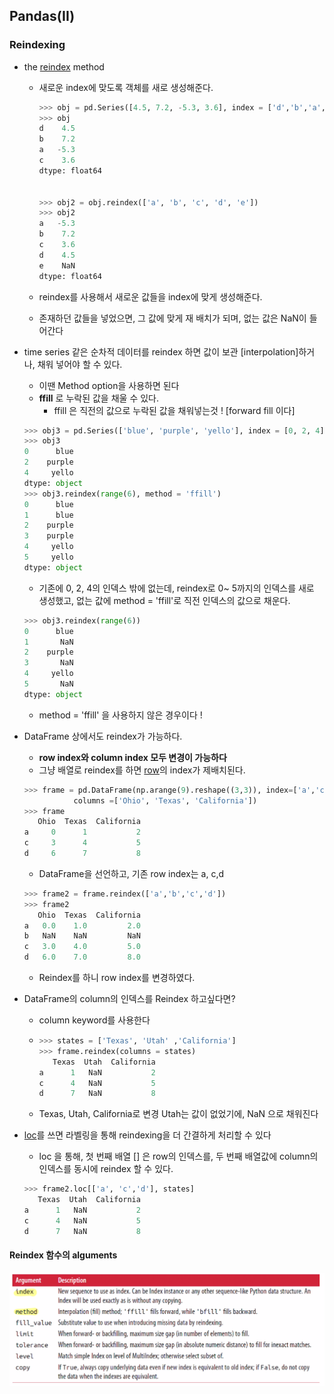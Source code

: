 ## Pandas(II)



### Reindexing

- the <u>reindex</u> method

  - 새로운 index에 맞도록 객체를 새로 생성해준다.

    ```python
    >>> obj = pd.Series([4.5, 7.2, -5.3, 3.6], index = ['d','b','a','c'])
    >>> obj
    d    4.5
    b    7.2
    a   -5.3
    c    3.6
    dtype: float64
      
    
    >>> obj2 = obj.reindex(['a', 'b', 'c', 'd', 'e'])
    >>> obj2
    a   -5.3
    b    7.2
    c    3.6
    d    4.5
    e    NaN
    dtype: float64
    ```

  - reindex를 사용해서 새로운 값들을 index에 맞게 생성해준다.

  - 존재하던 값들을 넣었으면, 그 값에 맞게 재 배치가 되며, 없는 값은 NaN이 들어간다



- time series 같은 순차적 데이터를 reindex 하면 값이 보관 [interpolation]하거나, 채워 넣어야 할 수 있다. 

  - 이땐 Method option을 사용하면 된다
  - **ffill** 로 누락된 값을 채울 수 있다.
    - ffill 은 직전의 값으로 누락된 값을 채워넣는것 ! [forward fill 이다]

  ```python
  >>> obj3 = pd.Series(['blue', 'purple', 'yello'], index = [0, 2, 4])
  >>> obj3
  0      blue
  2    purple
  4     yello
  dtype: object
  >>> obj3.reindex(range(6), method = 'ffill')
  0      blue
  1      blue
  2    purple
  3    purple
  4     yello
  5     yello
  dtype: object
  ```

  - 기존에 0, 2, 4의 인덱스 밖에 없는데, reindex로 0~ 5까지의 인덱스를 새로 생성했고, 없는 값에 method = 'ffill'로 직전 인덱스의 값으로 채운다.

  ```python
  >>> obj3.reindex(range(6))
  0      blue
  1       NaN
  2    purple
  3       NaN
  4     yello
  5       NaN
  dtype: object
  ```

  - method = 'ffill' 을 사용하지 않은 경우이다 !



- DataFrame 상에서도 reindex가 가능하다.

  - **row index와 column index 모두 변경이 가능하다**
  - 그냥 배열로 reindex를 하면 <u>row</u>의 index가 제배치된다.

  ```python
  >>> frame = pd.DataFrame(np.arange(9).reshape((3,3)), index=['a','c','d'],
  		     columns =['Ohio', 'Texas', 'California'])
  >>> frame
     Ohio  Texas  California
  a     0      1           2
  c     3      4           5
  d     6      7           8
  ```

  - DataFrame을 선언하고, 기존 row index는 a, c,d 

  ```python
  >>> frame2 = frame.reindex(['a','b','c','d'])
  >>> frame2
     Ohio  Texas  California
  a   0.0    1.0         2.0
  b   NaN    NaN         NaN
  c   3.0    4.0         5.0
  d   6.0    7.0         8.0
  ```

  - Reindex를 하니 row index를 변경하였다.



- DataFrame의 column의 인덱스를 Reindex 하고싶다면?

  - column keyword를 사용한다

  - ```python
    >>> states = ['Texas', 'Utah' ,'California']
    >>> frame.reindex(columns = states)
       Texas  Utah  California
    a      1   NaN           2
    c      4   NaN           5
    d      7   NaN           8
    ```

  - Texas, Utah, California로 변경 Utah는 값이 없었기에, NaN 으로 채워진다

- <u>loc</u>를 쓰면 라벨링을 통해 reindexing을 더 간결하게 처리할 수 있다

  - loc 을 통해, 첫 번째 배열 [] 은 row의 인덱스를, 두 번째 배열값에 column의 인덱스를 동시에 reindex 할 수 있다.

  ```python
  >>> frame2.loc[['a', 'c','d'], states]
     Texas  Utah  California
  a      1   NaN           2
  c      4   NaN           5
  d      7   NaN           8
  ```



#### Reindex 함수의 alguments

![reindex](./readmeImg/forAfterMidTerm/pandas/reindex.png) 



